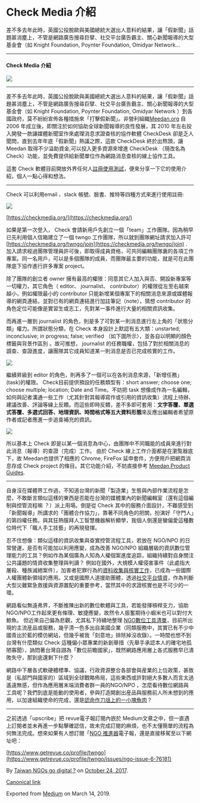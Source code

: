 Check Media 介紹
==============

差不多去年此時，英國公投脫歐與美國總統大選出人意料的結果，讓「假新聞」話題甚消塵上，不管是網路廣告搜尋巨擘、社交平台廣告霸主、關心新聞報導的大型基金會（如 Knight Foundation, Poynter Foundation, Omidyar Network…

* * *

#### Check Media 介紹

![](https://cdn-images-1.medium.com/max/800/1*J55Ni8OeOn3ozg_eO-ItBw.png)

* * *

差不多去年此時，英國公投脫歐與美國總統大選出人意料的結果，讓「假新聞」話題甚消塵上，不管是網路廣告搜尋巨擘、社交平台廣告霸主、關心新聞報導的大型基金會（如 Knight Foundation, Poynter Foundation, Omidyar Network ）到各國政府，莫不紛紛宣佈各種措施來「打擊假新聞」。非營利組織[Meedan.org](https://www.meedan.com) 自 2006 年成立後，即關注於如何協助全球新聞報導的良性發展，其 2010 年左右投入開發一款讓媒體新聞室作來處理消息求證查核的協作軟體 CheckDesk 卻是乏人聞問，直到去年年底「假新聞」熱議之際，這款 CheckDesk 終於出熬頭，讓 Meedan 取得不少溢助資金,可以投入更多資源來增進 CheckDesk （現改名為 Check）功能，並免費提供給新聞單位作為網路消息查核的線上協作工具。

這套 Check 軟體目前開放外界任何人[註冊使用測試](https://checkmedia.org/)，便來分享一下它的使用介紹，個人一點心得和想法。

* * *

Check 可以利用email 、slack 帳號、臉書、推特等四種方式來進行使用註冊:

![](https://cdn-images-1.medium.com/max/800/1*oBgH0FtHlL0NmclXUzu8FA.png)

[https://checkmedia.org/](https://checkmedia.org/)

如果是第一次登入， Check 會請新用戶先創立一個「team」工作團隊。因為稍早已先利用個人信箱建立了一個 twngo 工作團隊，所以就到團隊網址請求加入許可 [https://checkmedia.org/twngo/join](https://checkmedia.org/twngo/join) . 加入請求經過團隊管理員許可後，即取得成員資格，可共同編輯團隊裏的各項工作專案。同一名用戶，可以是多個團隊的成員，而團隊最主要的功能，就是可在此團隊底下協作進行許多專案 project。

除了團隊的創立者 owner 擁有最高的權限：同意其它人加入與否、開設新專案等一切權力，其它角色（ editor、 journalist、 contributor）的權限從左至右越來越小，例如權限最小的 contributor 只能新增某個專案下的相關消息來源或媒體報導的網頁連結，並對已有的網頁連結進行加註筆記（note），猜想 contributor 的角色定位可能像是實習生或志工，先對某一事件進行大量的相關資訊收集。

而再進一層到 journalist 的角色，則是多了可對某一則消息進行左上角的「狀態分類」權力。所謂狀態分類，在 Check 本身設計上默認有五大類：unstarted; inconclusive; in progress; false; verified （如下圖所示），並各自以明顯的顏色標籤與背景作區別 。故可推想， journalist 的任務職權，包括了對於相關消息的調查、查證進度，讓團隊其它成員知道某一則消息是否已完成核實的工作。

![](https://cdn-images-1.medium.com/max/1200/1*dK1LDlFop4Z2eFBCTV6svA.png)

繼續昇級到 editor 的角色，則再多了一個可以在各則消息來源，「新增任務」(task)的權限。 Check目前提供預設的任務類型有：short answer; choose one; choose multiple; location; Date and Time。不妨把 task 想像成作為一名編輯，如何與記者溝通一些工作（尤其針對其報導寫作或引用的資訊收集）流程上待辦、建議改善、評論等線上反饋。而這些即時反饋，差不多即可套用：**文字答覆、單選式答覆、多選式回答、地理資訊、時間格式等五大資料形態**來反應出編輯者希望原作者或記者應進一步追查補充的資訊。

![](https://cdn-images-1.medium.com/max/1200/1*sJ6VjXKSBp_QJO2KFJoIyg.png)

所以基本上 Check 即是以某一個消息為中心，由團隊中不同職能的成員來進行對此消息（報導）的查證（完成）工作。 由於 Check 線上工作介面都是在瀏覧器底下，故 Meedan也提供了相應的 Chrome, FireFox 延申套件，方便用戶把網頁消息存成 Check project 的條目。其它功能介紹，不妨直接參考 [Meedan Product Guides](https://medium.com/meedan-product-guides).

* * *

自身沒在媒體界工作過，不知道台灣的新聞「製造業」生態與內部作業流程是怎麼，不敢斷言類似這樣的東西是否能在台灣的媒體業內的新聞編輯室（還有這個編制與控管流程嘛 ？）派上用場。倒是從 Check 其中的服務介面設計，不難感受到「新聞報導」所講求的「團體合作協力」，靠著不同角色的把關，扮演好「守門人」的第四權任務。與其狂熱膜拜人工智慧機器解析顯學，我個人倒還是蠻偏愛這種數位時代下「職人手工技藝」的再現發揮。

忍不住想像：類似這樣的資訊收集與查實控管流程工具，若放在 NGO/NPO 的日常營運，是否有可能加以利用應變，成為改善 NGO/NPO 組織層級的資訊數位管理能力的工具？例如作為某個廣為人知為人權個案進度追踪，組織持續對自身關注公共議題的情資收集整理與判讀？ 例如在國外，大規模人權侵害事件（此處指大屠殺、種族滅絕案件），加害者犯罪行為的[資料收集與核實工作](http://self.jxtsai.info/2016/08/datnav.html)，已成為一些國際人權團體新領域的應用。又或是國際人道援助團體，透過[社交平台情資](http://www.thegovlab.org/static/files/publications/social-media-data.pdf)，作為判斷大型災難緊急救援與資源置配的重要參考，當然其中的求證核實也是不可少的一環。

網路看似無遠弗界，不斷推陳出新的數位軟體與工具，若能發揮槓桿支力，協助 NGO/NPO工作起來更有條理、敏捷應變，故然令人振奮期待小蝦米也可以對付大鯨魚。 但近來自己偏為悲觀，尤其私下持續地整理 [NGO數位工具清單](https://to.twngo.xyz/2uS11Sb)，目前所出現的主流産品或服務，幾乎清一色多出自美國企業（同類服務中，其實已有不少中國青出於藍的模仿網站，但幾乎被我「刻意地」排除掉沒收錄）。一時間也想不到台灣有什麼類似 Check 這種偏小眾專業的新創舉措（先舉手承認本人的確宅地孤陋寡聞），訥悶著台灣自詡為「數位前瞻國家」，既然網路應用層上各式服務早已潰敗失守，那到底還剩下什麼？

網路中下層各式軟硬體標準、協議，行政資源整合各部會與産業的上位政策，甚致是（私部門與國家的）區域到全球戰略佈局，這些東西或許對絕大多數人而言太過遙遠無感，但作為應用層末端消費者群一員的NGO/NPO ，怎麼看待數位網路與工具呢？我們到底是能動的使用者，參與打造開創出産品與服務前人所未想到的應用，以加速組織使命的完成，還是[認命作刀俎上的一小塊魚肉](https://netpolicy.taipei.io/%E5%8F%AF%E4%BB%A5%E6%AC%BA%E8%B2%A0%E6%9D%B1%E5%8D%97%E4%BA%9E-%E6%9D%B1%E5%8C%97%E4%BA%9E%E8%8B%A5%E6%98%AF%E9%95%B7%E5%A4%AA%E5%A4%A7%E8%A6%81%E7%AE%A1-%E4%B8%AD%E5%9C%8B%E4%B8%80%E5%AE%9A%E8%A6%81%E8%97%8F%E8%B5%B7%E4%BE%86-%E4%BD%86%E7%B5%95%E5%B0%8D%E4%B8%8D%E8%83%BD%E6%AC%BA%E8%B2%A0%E7%BE%8E%E5%9C%8B-b38ba1bf845a)？

* * *

之前透過「upscribe」把 revue電子報訂閱內嵌於 Medium文章之中，但一直遇上訂閱者並未再進一步點擊確認信，故未完成訂閱的麻煩，也不太懂簡單的流程為何無法完成。想來如果有人想訂閱「[NGO 推進器](https://www.getrevue.co/profile/twngo?utm_campaign=Issue&utm_content=profilename&utm_medium=email&utm_source=NGO+%E6%8E%A8%E9%80%B2%E5%99%A8)電子報，還是直接移駕至以下網址吧：

[https://www.getrevue.co/profile/twngo](https://www.getrevue.co/profile/twngo/issues/ngo-issue-6-76181)

By [Taiwan NGOs go digital ?](https://medium.com/@twngo) on [October 24, 2017](https://medium.com/p/8adf1add0130).

[Canonical link](https://medium.com/@twngo/check-media-%E4%BB%8B%E7%B4%B9-8adf1add0130)

Exported from [Medium](https://medium.com) on March 14, 2019.